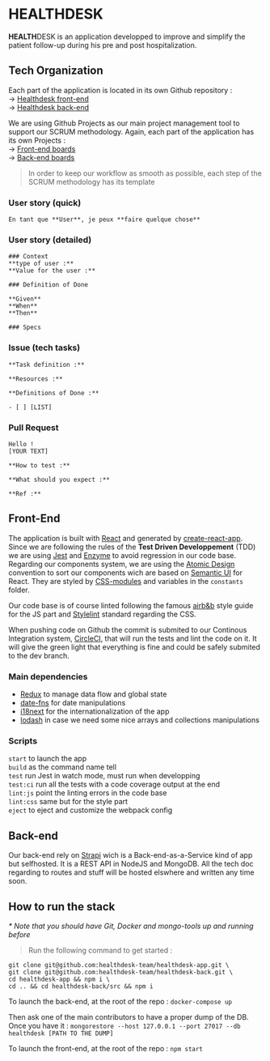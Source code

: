 # **HEALTH**DESK

**HEALTH**DESK is an application developped to improve and simplify the patient follow-up during his pre and post hospitalization.

## Tech Organization

Each part of the application is located in its own Github repository :  
-> [Healthdesk front-end](https://github.com/healthdesk-team/healthdesk-app)  
-> [Healthdesk back-end](https://github.com/healthdesk-team/healthdesk-back)  

We are using Github Projects as our main project management tool to support our SCRUM methodology. Again, each part of the application has its own Projects :  
-> [Front-end boards](https://github.com/healthdesk-team/healthdesk-app/projects)  
-> [Back-end boards](https://github.com/healthdesk-team/healthdesk-back/projects)  

> In order to keep our workflow as smooth as possible, each step of the SCRUM methodology has its template  

### User story (quick)
```
En tant que **User**, je peux **faire quelque chose**
```

### User story (detailed)
```
### Context  
**type of user :**  
**Value for the user :**  

### Definition of Done

**Given**  
**When**  
**Then**  

### Specs  
```

### Issue (tech tasks)
```
**Task definition :**  

**Resources :**  

**Definitions of Done :**

- [ ] [LIST]
```

### Pull Request
```
Hello !
[YOUR TEXT]

**How to test :**

**What should you expect :**

**Ref :**  
```

## Front-End
The application is built with [React](https://reactjs.org/docs/hello-world.html) and generated by [create-react-app](https://github.com/facebook/create-react-app).  
Since we are following the rules of the **Test Driven Developpement** (TDD) we are using [Jest](https://jestjs.io/docs/en/api) and [Enzyme](https://airbnb.io/enzyme/docs/api/) to avoid regression in our code base.  
Regarding our components system, we are using the [Atomic Design](http://bradfrost.com/blog/post/atomic-web-design/) convention to sort our components wich are based on [Semantic UI](https://react.semantic-ui.com/) for React. They are styled by [CSS-modules](https://github.com/css-modules/css-modules) and variables in the `constants` folder.

Our code base is of course linted following the famous [airb&b](https://github.com/airbnb/javascript) style guide for the JS part and [Stylelint](https://github.com/stylelint/stylelint-config-standard) standard regarding the CSS.

When pushing code on Github the commit is submited to our Continous Integration system, [CircleCI](https://circleci.com/), that will run the tests and lint the code on it. It will give the green light that everything is fine and could be safely submited to the dev branch. 

### Main dependencies
- [Redux](https://redux.js.org) to manage data flow and global state
- [date-fns](https://date-fns.org/docs/Getting-Started) for date manipulations
- [i18next](https://www.i18next.com/overview/api) for the internationalization of the app
- [lodash](https://lodash.com/docs/) in case we need some nice arrays and collections manipulations

### Scripts
`start` to launch the app  
`build` as the command name tell  
`test` run Jest in watch mode, must run when developping  
`test:ci` run all the tests with a code coverage output at the end  
`lint:js` point the linting errors in the code base  
`lint:css` same but for the style part  
`eject` to eject and customize the webpack config

## Back-end
Our back-end rely on [Strapi](https://strapi.io/) wich is a Back-end-as-a-Service kind of app but selfhosted. It is a REST API in NodeJS and MongoDB. All the tech doc regarding to routes and stuff will be hosted elswhere and written any time soon.

## How to run the stack
_* Note that you should have Git, Docker and mongo-tools up and running before_
> Run the following command to get started :
```
git clone git@github.com:healthdesk-team/healthdesk-app.git \
git clone git@github.com:healthdesk-team/healthdesk-back.git \
cd healthdesk-app && npm i \
cd .. && cd healthdesk-back/src && npm i
```
To launch the back-end, at the root of the repo : `docker-compose up`

Then ask one of the main contributors to have a proper dump of the DB. Once you have it :
`mongorestore --host 127.0.0.1 --port 27017 --db healthdesk [PATH TO THE DUMP]`

To launch the front-end, at the root of the repo : `npm start`
